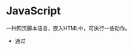 # JavaScript

一种网页脚本语言，嵌入HTML中，可执行一些动作。
- 通过<script>标签可把JS代码插入HTML的head部分或body部分。如下：

    ```html
    <script>
    document.write("<p>Hello World!</p>");
    alert("test...");
    </script>
    ```

- 可以在HTML中导入外部的.js文件，然后便可以调用其中的函数。如下：

    ```html
    <script src="//static.mysite.com/main.js"></script>
    ```
